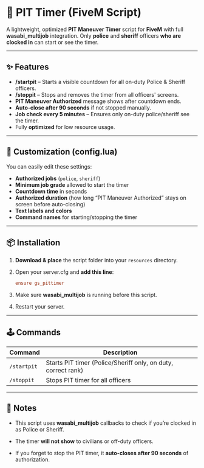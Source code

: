 # 🚓 PIT Timer (FiveM Script)

A lightweight, optimized **PIT Maneuver Timer** script for **FiveM** with full **wasabi\_multijob** integration.
Only **police** and **sheriff** officers **who are clocked in** can start or see the timer.

---

## ✨ Features

* **/startpit** – Starts a visible countdown for all on-duty Police & Sheriff officers.
* **/stoppit** – Stops and removes the timer from all officers' screens.
* **PIT Maneuver Authorized** message shows after countdown ends.
* **Auto-close after 90 seconds** if not stopped manually.
* **Job check every 5 minutes** – Ensures only on-duty police/sheriff see the timer.
* Fully **optimized** for low resource usage.

---

## 🔧 Customization (config.lua)

You can easily edit these settings:

* **Authorized jobs** (`police`, `sheriff`)
* **Minimum job grade** allowed to start the timer
* **Countdown time** in seconds
* **Authorized duration** (how long “PIT Maneuver Authorized” stays on screen before auto-closing)
* **Text labels and colors**
* **Command names** for starting/stopping the timer

---

## 📦 Installation

1. **Download & place** the script folder into your `resources` directory.
2. Open your server.cfg and **add this line**:

   ```cfg
   ensure gs_pittimer
   ```
3. Make sure **wasabi\_multijob** is running before this script.
4. Restart your server.

---

## 🕹 Commands

| Command     | Description                                                   |
| ----------- | ------------------------------------------------------------- |
| `/startpit` | Starts PIT timer (Police/Sheriff only, on duty, correct rank) |
| `/stoppit`  | Stops PIT timer for all officers                              |

---

## 📝 Notes

* This script uses **wasabi\_multijob** callbacks to check if you’re clocked in as Police or Sheriff.
* The timer **will not show** to civilians or off-duty officers.

* If you forget to stop the PIT timer, it **auto-closes after 90 seconds** of authorization.
